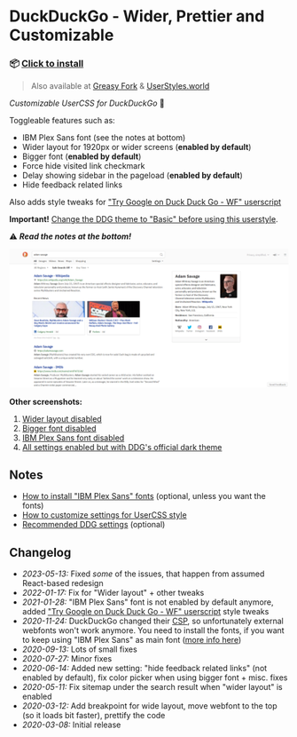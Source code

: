 # DuckDuckGo - Wider, Prettier and Customizable

### 📦 [Click to install](https://github.com/krisu5/userstyles/raw/master/DuckDuckGo%20-%20Wider%20Prettier%20and%20Customizable/duckduckgo_wider_prettier_and_customizable.user.css)

> Also available at [Greasy Fork](https://greasyfork.org/en/scripts/397561-duckduckgo-wider-prettier-and-customizable) & [UserStyles.world](https://userstyles.world/style/127/duckduckgo-wider-prettier-and-customizable)

*Customizable UserCSS for DuckDuckGo* 🦆

Toggleable features such as:
- IBM Plex Sans font (see the notes at bottom)
- Wider layout for 1920px or wider screens (**enabled by default**)
- Bigger font (**enabled by default**)
- Force hide visited link checkmark
- Delay showing sidebar in the pageload (**enabled by default**)
- Hide feedback related links

Also adds style tweaks for ["Try Google on Duck Duck Go - WF" userscript](https://greasyfork.org/en/scripts/389801-try-google-on-duck-duck-go-wf)

**Important!** [Change the DDG theme to "Basic" before using this userstyle](https://duckduckgo.com/settings#theme).

⚠ ***Read the notes at the bottom!***

![Userstyle screenshot, all settings enabled](https://raw.githubusercontent.com/krisu5/userstyles/master/DuckDuckGo%20-%20Wider%20Prettier%20and%20Customizable/screenshots/1_default.png)

**Other screenshots:**
1. [Wider layout disabled](../../../raw/master/DuckDuckGo%20-%20Wider%20Prettier%20and%20Customizable/screenshots/2_no_wider_layout.png)
2. [Bigger font disabled](../../../raw/master/DuckDuckGo%20-%20Wider%20Prettier%20and%20Customizable/screenshots/3_no_bigger_font.png)
3. [IBM Plex Sans font disabled](../../../raw/master/DuckDuckGo%20-%20Wider%20Prettier%20and%20Customizable/screenshots/4_no_ibm_plex.png)
4. [All settings enabled but with DDG's official dark theme](../../../raw/master/DuckDuckGo%20-%20Wider%20Prettier%20and%20Customizable/screenshots/5_all_settings_but_with_dark_theme.png)

## Notes

- [How to install "IBM Plex Sans" fonts](installing_ibm-plex-sans.md) (optional, unless you want the fonts)
- [How to customize settings for UserCSS style](https://github.com/openstyles/stylus/wiki/UserCSS#how-do-i-customize-usercss)
- [Recommended DDG settings](ddg_settings.md) (optional)

## Changelog

- *2023-05-13:* Fixed *some* of the issues, that happen from assumed React-based redesign
- *2022-01-17:* Fix for "Wider layout" + other tweaks
- *2021-01-28:* "IBM Plex Sans" font is not enabled by default anymore, added ["Try Google on Duck Duck Go - WF" userscript](https://greasyfork.org/en/scripts/389801-try-google-on-duck-duck-go-wf) style tweaks
- *2020-11-24:* DuckDuckGo changed their [CSP](https://developer.mozilla.org/en-US/docs/Web/HTTP/CSP), so unfortunately external webfonts won't work anymore. You need to install the fonts, if you want to keep using "IBM Plex Sans" as main font ([more info here](installing_ibm-plex-sans.md))
- *2020-09-13:* Lots of small fixes
- *2020-07-27:* Minor fixes
- *2020-06-14:* Added new setting: "hide feedback related links" (not enabled by default), fix color picker when using bigger font + misc. fixes
- *2020-05-11:* Fix sitemap under the search result when "wider layout" is enabled
- *2020-03-12:* Add breakpoint for wide layout, move webfont to the top (so it loads bit faster), prettify the code
- *2020-03-08:* Initial release
